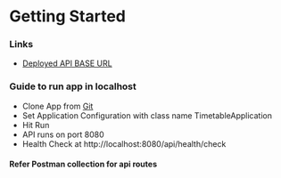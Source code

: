 # Getting Started

### Links

* [Deployed API BASE URL](https://lending-cart-time-table-app.herokuapp.com)

### Guide to run app in localhost

* Clone App from [Git](https://github.com/Iamsbharti/time-table-app.git)
* Set Application Configuration with class name TimetableApplication
* Hit Run 
* API runs on port 8080
* Health Check at http://localhost:8080/api/health/check

#### Refer Postman collection for api routes 

